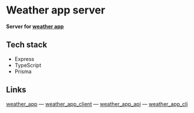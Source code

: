 # Weather app server

**Server for [weather app](https://github.com/MichalUSER/weather_app)**

## Tech stack

- Express
- TypeScript
- Prisma

## Links

[weather_app](https://github.com/MichalUSER/weather_app)
— [weather_app_client](https://github.com/MichalUSER/weather_app_client)
— [weather_app_api](https://github.com/MichalUSER/weather_app_api)
— [weather_app_cli](https://github.com/MichalUSER/weather_app_cli)
